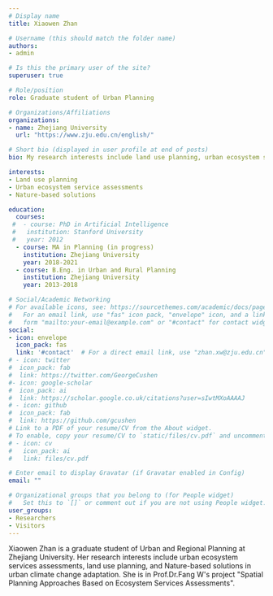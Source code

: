 ```yaml
---
# Display name
title: Xiaowen Zhan 

# Username (this should match the folder name)
authors:
- admin

# Is this the primary user of the site?
superuser: true

# Role/position
role: Graduate student of Urban Planning 

# Organizations/Affiliations
organizations:
- name: Zhejiang University
  url: "https://www.zju.edu.cn/english/"

# Short bio (displayed in user profile at end of posts)
bio: My research interests include land use planning, urban ecosystem service assessments, nature-based solutions.

interests:
- Land use planning
- Urban ecosystem service assessments
- Nature-based solutions

education:
  courses:
 #  - course: PhD in Artificial Intelligence
 #   institution: Stanford University
 #   year: 2012
  - course: MA in Planning (in progress)
    institution: Zhejiang University
    year: 2018-2021
  - course: B.Eng. in Urban and Rural Planning
    institution: Zhejiang University
    year: 2013-2018

# Social/Academic Networking
# For available icons, see: https://sourcethemes.com/academic/docs/page-builder/#icons
#   For an email link, use "fas" icon pack, "envelope" icon, and a link in the
#   form "mailto:your-email@example.com" or "#contact" for contact widget.
social:
- icon: envelope
  icon_pack: fas
  link: '#contact'  # For a direct email link, use "zhan.xw@zju.edu.cn".
# - icon: twitter
#  icon_pack: fab
#  link: https://twitter.com/GeorgeCushen
#- icon: google-scholar
#  icon_pack: ai
#  link: https://scholar.google.co.uk/citations?user=sIwtMXoAAAAJ
# - icon: github
#  icon_pack: fab
#  link: https://github.com/gcushen
# Link to a PDF of your resume/CV from the About widget.
# To enable, copy your resume/CV to `static/files/cv.pdf` and uncomment the lines below.
# - icon: cv
#   icon_pack: ai
#   link: files/cv.pdf

# Enter email to display Gravatar (if Gravatar enabled in Config)
email: ""

# Organizational groups that you belong to (for People widget)
#   Set this to `[]` or comment out if you are not using People widget.
user_groups:
- Researchers
- Visitors
---
```


Xiaowen Zhan is a graduate student of Urban and Regional Planning at Zhejiang University. Her research interests include urban ecosystem services assessments, land use planning, and Nature-based solutions in urban climate change adaptation. She is in Prof.Dr.Fang W's project "Spatial Planning Approaches Based on Ecosystem Services Assessments". 


